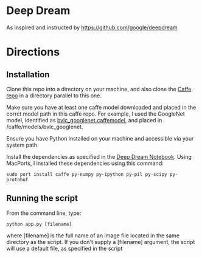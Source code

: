 # Deep Dream

As inspired and instructed by https://github.com/google/deepdream

# Directions

## Installation

Clone this repo into a directory on your machine, and also clone the [Caffe repo](https://github.com/BVLC/caffe) in a directory parallel to this one. 

Make sure you have at least one caffe model downloaded and placed in the corrct model path in this caffe repo. For example, I used the GoogleNet model, identified as [bvlc_googlenet.caffemodel](http://dl.caffe.berkeleyvision.org/bvlc_googlenet.caffemodel), and placed in /caffe/models/bvlc_googlenet.

Ensure you have Python installed on your machine and accessible via your system path. 

Install the dependencies as specified in the [Deep Dream Notebook](https://github.com/google/deepdream/blob/master/dream.ipynb). Using MacPorts, I installed these dependencies using this command:

`sudo port install caffe py-numpy py-ipython py-pil py-scipy py-protobuf`

## Running the script

From the command line, type:

`python app.py [filename]`

where [filename] is the full name of an image file located in the same directory as the script. If you don't supply a [filename] argument, the script will use a default file, as specified in the script